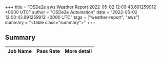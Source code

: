 +++
title = "OSDe2e aws Weather Report 2022-05-02 12:00:43.691259912 +0000 UTC"
author = "OSDe2e Automation"
date = "2022-05-02 12:00:43.691259912 +0000 UTC"
tags = ["weather-report", "aws"]
summary = "<table class=\"summary\"></table>"
+++
## Summary

| Job Name | Pass Rate | More detail |
|----------|-----------|-------------|




